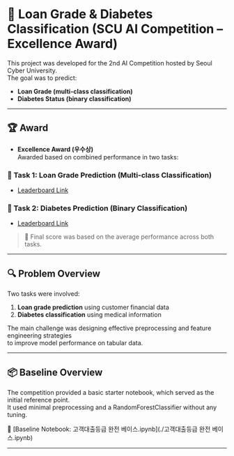 # 🏦 Loan Grade & Diabetes Classification (SCU AI Competition – Excellence Award)

This project was developed for the 2nd AI Competition hosted by Seoul Cyber University.  
The goal was to predict:
- **Loan Grade (multi-class classification)**
- **Diabetes Status (binary classification)**

---

## 🏆 Award
- **Excellence Award (우수상)**  
  Awarded based on combined performance in two tasks:

### 🥇 Task 1: Loan Grade Prediction (Multi-class Classification)
- [Leaderboard Link](https://www.kaggle.com/competitions/2-ai-loan/leaderboard)

### 🥈 Task 2: Diabetes Prediction (Binary Classification)
- [Leaderboard Link](https://www.kaggle.com/competitions/2-ai/leaderboard)

> 🧮 Final score was based on the average performance across both tasks.

---

## 🔍 Problem Overview

Two tasks were involved:
1. **Loan grade prediction** using customer financial data
2. **Diabetes classification** using medical information

The main challenge was designing effective preprocessing and feature engineering strategies  
to improve model performance on tabular data.

---


## 📦 Baseline Overview

The competition provided a basic starter notebook, which served as the initial reference point.  
It used minimal preprocessing and a RandomForestClassifier without any tuning.

📄 [Baseline Notebook: 고객대출등급 완전 베이스.ipynb](./고객대출등급 완전 베이스.ipynb)

---

